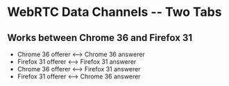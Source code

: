 # WebRTC Data Channels -- Two Tabs

## Works between Chrome 36 and Firefox 31

* Chrome 36 offerer <--> Chrome 36 answerer
* Firefox 31 offerer <--> Firefox 31 answerer
* Chrome 36 offerer <--> Firefox 31 answerer
* Firefox 31 offerer <--> Chrome 36 answerer

